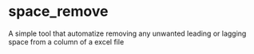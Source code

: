 # space_remove
A simple tool that automatize removing any unwanted leading or lagging space from a column of a excel file
